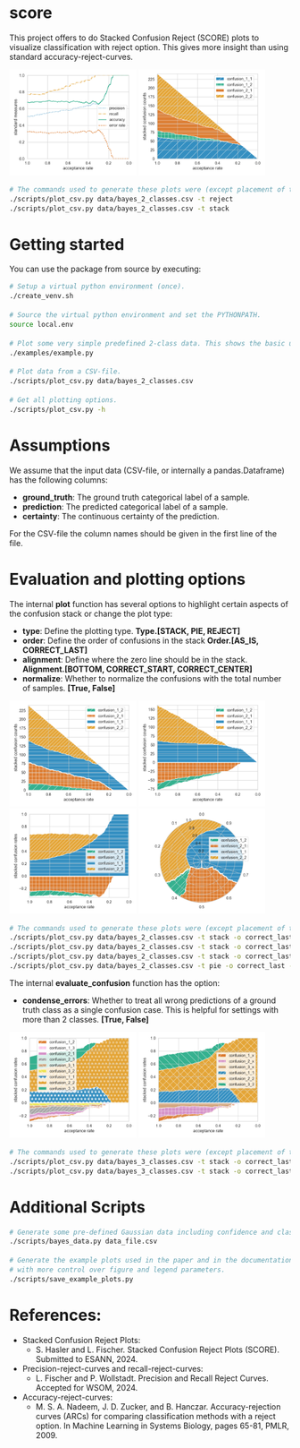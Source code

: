 # score

This project offers to do Stacked Confusion Reject (SCORE) plots to visualize classification with reject option.
This gives more insight than using standard accuracy-reject-curves.

<img src="doc/bayes_2_classes_reject.png" alt="Example reject plot" width="45%"/>
<img src="doc/bayes_2_classes_stack.png" alt="Example stack plot" width="45%"/>

```bash
# The commands used to generate these plots were (except placement of the legend):
./scripts/plot_csv.py data/bayes_2_classes.csv -t reject 
./scripts/plot_csv.py data/bayes_2_classes.csv -t stack 
```


# Getting started
You can use the package from source by executing:
```bash
# Setup a virtual python environment (once).
./create_venv.sh 

# Source the virtual python environment and set the PYTHONPATH. 
source local.env

# Plot some very simple predefined 2-class data. This shows the basic usage of the package.
./examples/example.py

# Plot data from a CSV-file. 
./scripts/plot_csv.py data/bayes_2_classes.csv

# Get all plotting options.
./scripts/plot_csv.py -h
```


# Assumptions
We assume that the input data (CSV-file, or internally a pandas.Dataframe) has the following columns:
- **ground_truth**: The ground truth categorical label of a sample.
- **prediction**: The predicted categorical label of a sample.
- **certainty**: The continuous certainty of the prediction.

For the CSV-file the column names should be given in the first line of the file.


# Evaluation and plotting options
The internal **plot** function has several options to highlight certain aspects of the confusion stack
or change the plot type:
- **type**: Define the plotting type. **Type.[STACK, PIE, REJECT]**
- **order**: Define the order of confusions in the stack **Order.[AS_IS, CORRECT_LAST]**
- **alignment**: Define where the zero line should be in the stack. **Alignment.[BOTTOM, CORRECT_START, CORRECT_CENTER]**
- **normalize**: Whether to normalize the confusions with the total number of samples. **[True, False]**

<img src="doc/bayes_2_classes_stack_ordered.png" alt="Example ordered stack plot" width="45%"/>
<img src="doc/bayes_2_classes_stack_ordered_aligned.png" alt="Example ordered aligned stack plot" width="45%"/>

<img src="doc/bayes_2_classes_stack_ordered_aligned_normalized.png" alt="Example ordered aligned normalized stack plot" width="45%"/>
<img src="doc/bayes_2_classes_pie.png" alt="Example pie plot" width="45%"/>

```bash
# The commands used to generate these plots were (except placement of the legend):
./scripts/plot_csv.py data/bayes_2_classes.csv -t stack -o correct_last
./scripts/plot_csv.py data/bayes_2_classes.csv -t stack -o correct_last -a correct_start 
./scripts/plot_csv.py data/bayes_2_classes.csv -t stack -o correct_last -a correct_start -n 
./scripts/plot_csv.py data/bayes_2_classes.csv -t pie -o correct_last -a correct_center
```

The internal **evaluate_confusion** function has the option:
- **condense_errors**: Whether to treat all wrong predictions of a ground truth class as a single confusion case.
  This is helpful for settings with more than 2 classes. **[True, False]**

<img src="doc/bayes_3_classes_stack_ordered_aligned_normalized.png" alt="Example stack plot with many confusions" width="45%"/>
<img src="doc/bayes_3_classes_stack_ordered_aligned_normalized_condensed.png" alt="Example stack plot with condensed confusions" width="45%"/>

```bash
# The commands used to generate these plots were (except placement of the legend):    
./scripts/plot_csv.py data/bayes_3_classes.csv -t stack -o correct_last -a correct_start -n 
./scripts/plot_csv.py data/bayes_3_classes.csv -t stack -o correct_last -a correct_start -n -c
```


# Additional Scripts
```bash
# Generate some pre-defined Gaussian data including confidence and class estimated by an optimal Bayes to a csv file.
./scripts/bayes_data.py data_file.csv

# Generate the example plots used in the paper and in the documentation 
# with more control over figure and legend parameters.
./scripts/save_example_plots.py
```


# References:
- Stacked Confusion Reject Plots:
  - S. Hasler and L. Fischer. Stacked Confusion Reject Plots (SCORE). Submitted to ESANN, 2024.
- Precision-reject-curves and recall-reject-curves:
  - L. Fischer and P. Wollstadt. Precision and Recall Reject Curves. Accepted for WSOM, 2024.
- Accuracy-reject-curves:
  - M. S. A. Nadeem, J. D. Zucker, and B. Hanczar. Accuracy-rejection curves (ARCs) for
    comparing classification methods with a reject option. In Machine Learning in Systems Biology, pages 65-81, PMLR, 2009.
